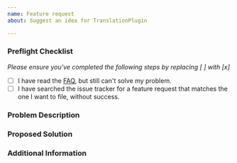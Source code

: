 ```yaml
---
name: Feature request
about: Suggest an idea for TranslationPlugin

---
```


### Preflight Checklist
*Please ensure you've completed the following steps by replacing [ ] with [x]* <!--请确保通过将[]替换为[x]来完成以下步骤-->

* [ ] I have read the [FAQ](https://github.com/YiiGuxing/TranslationPlugin#faq), but still can't solve my problem. <!--我已经阅读了README中的常见问题解答，但仍然无法解决我的问题-->
* [ ] I have searched the issue tracker for a feature request that matches the one I want to file, without success. <!--我已经搜索过与我要提交的问题相匹配的问题，但没有找到-->

### Problem Description
<!-- Is your feature request related to a problem? Please add a clear and concise description of what the problem is. -->

### Proposed Solution
<!-- Describe the solution you'd like in a clear and concise manner -->

### Additional Information
<!-- Add any other context about the problem here. -->